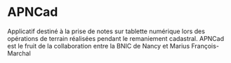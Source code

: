 # APNCad
Applicatif destiné à la prise de notes sur tablette numérique lors des opérations de terrain réalisées pendant le remaniement cadastral.
APNCad est le fruit de la collaboration entre la BNIC de Nancy et Marius François-Marchal
